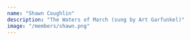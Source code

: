```yaml
---
name: "Shawn Coughlin"
description: "The Waters of March (sung by Art Garfunkel)"
image: "/members/shawn.png"
---
```

